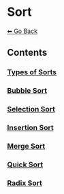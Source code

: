 # Sort
[⬅ Go Back](/README.md)

## Contents
### [Types of Sorts](/sort/types-of-sorts.md)
### [Bubble Sort](/sort/bubble-sort.md)
### [Selection Sort](/sort/selection-sort.md)
### [Insertion Sort](/sort/insertion-sort.md)
### [Merge Sort](/sort/merge-sort.md)
### [Quick Sort](/sort/quick-sort.md)
### [Radix Sort](/sort/radix-sort.md)
